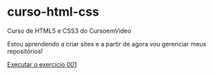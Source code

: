 # curso-html-css
 Curso de HTML5 e CSS3 do CursoemVideo

 Estou aprendendo a criar sites e a partir de agora vou gerenciar meus repositórios!

<a href="https://vitormendesgallo.github.io/curso-html-css/exercicios/ex-001/">Executar o exercício 001 </a>
